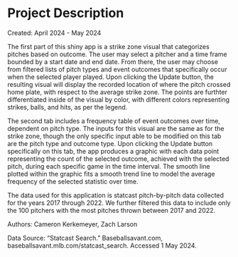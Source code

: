 # Project Description

Created: April 2024 - May 2024

The first part of this shiny app is a strike zone visual that categorizes pitches based on outcome. The user may select a pitcher and a time frame bounded by a start date and end date. From there, the user may choose from filtered lists of pitch types and event outcomes that specifically occur when the selected player played. Upon clicking the Update button, the resulting visual will display the recorded location of where the pitch crossed home plate, with respect to the average strike zone. The points are furthter differentiated inside of the visual by color, with different colors representing strikes, balls, and hits, as per the legend.

The second tab includes a frequency table of event outcomes over time, dependent on pitch type. The inputs for this visual are the same as for the strike zone, though the only specific input able to be modified on this tab are the pitch type and outcome type. Upon clicking the Update button specifically on this tab, the app produces a graphic with each data point representing the count of the selected outcome, achieved with the selected pitch, during each specific game in the time interval. The smooth line plotted within the graphic fits a smooth trend line to model the average frequency of the selected statistic over time.

The data used for this application is statcast pitch-by-pitch data collected for the years 2017 through 2022. We further filtered this data to include only the 100 pitchers with the most pitches thrown between 2017 and 2022.


Authors: Cameron Kerkemeyer, Zach Larson

Data Source: “Statcast Search.” Baseballsavant.com, baseballsavant.mlb.com/statcast_search. Accessed 1 May 2024.
